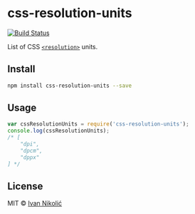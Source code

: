 # css-resolution-units

[![Build Status][ci-img]][ci]

List of CSS [`<resolution>`][resolution] units.

## Install

```sh
npm install css-resolution-units --save
```

## Usage

```js
var cssResolutionUnits = require('css-resolution-units');
console.log(cssResolutionUnits);
/* [
	"dpi",
	"dpcm",
	"dppx"
] */
```

## License

MIT © [Ivan Nikolić](http://ivannikolic.com)

[ci]: https://travis-ci.org/niksy/css-angle-units
[ci-img]: https://img.shields.io/travis/niksy/css-angle-units.svg
[resolution]: https://developer.mozilla.org/en-US/docs/Web/CSS/resolution
